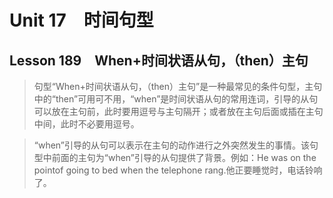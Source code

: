 ﻿ # Unit 17　时间句型
 ## Lesson 189　When+时间状语从句，（then）主句
 
> 句型“When+时间状语从句，（then）主句”是一种最常见的条件句型，主句中的“then”可用可不用，“when”是时间状语从句的常用连词，引导的从句可以放在主句前，此时要用逗号与主句隔开；或者放在主句后面或插在主句中间，此时不必要用逗号。

> “when”引导的从句可以表示在主句的动作进行之外突然发生的事情。该句型中前面的主句为“when”引导的从句提供了背景。例如：He was on the pointof going to bed when the telephone rang.他正要睡觉时，电话铃响了。


 